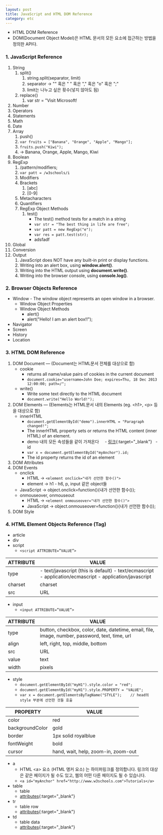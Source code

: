 ```yaml
---
layout: post
title: JavaScript and HTML DOM Reference
category: etc
---
```


- HTML DOM Reference
- DOM(Document Object Model)은 HTML 문서의 모든 요소에 접근하는 방법을 정의한 API다.



### 1. JavaScript Reference  

1. String  
   1. split()  
      1. string.split(separator, limit)
      2. separator &rarr; "" 혹은 " " 혹은 "," 혹은 "o" 혹은 ";"  
      3. limit는 나누고 싶은 횟수(넣지 않아도 됨)                
   2. replace()  
      1. var str = "Visit Microsoft!        
2. Number
3. Operators
4. Statements
5. Math
6. Date
7. Array
   1. push()
   2. `var fruits = ["Banana", "Orange", "Apple", "Mango"];`
   3. `fruits.push("Kiwi");`
   4. &rarr; Banana, Orange, Apple, Mango, Kiwi
8. Boolean
9. RegExp
   1. /pattern/modifiers;
   2. `var patt = /w3schools/i`
   3. Modifiers
   4. Brackets
      1. [abc]
      2. [0-9]
   5. Metacharacters
   6. Quantifiers
   7. RegExp Object Methods
      1. test()  
         - The test() method tests for a match in a string  
         - `var str = "The best thing in life are free";` 
         - `var patt = new RegExp("e");`  
         - `var res = patt.test(str);`  
         - adsfadf   
9. Global
9. Conversion
9. Output
   1. JavaScript does NOT have any built-in print or display functions.
   2. Writing into an alert box, using **window.alert()**.
   3. Writing into the HTML output using **document.write()**.
   4. Writing into the browser console, using **console.log()**.

### 2. Browser Objects Reference

- Window - The window object represents an open window in a browser.
   - Window Object Properties
   - Window Object Methods
       - alert()
       - alert("Hello! I am an alert box!!");
- Navigator
- Screen
- History
- Location
  
### 3. HTML DOM Reference
1. DOM Document — (Document는 HTML문서 전체를 대상으로 함)
   - cookie
      - returns all name/value pairs of cookies in the current document
      - `document.cookie="username=John Doe; expires=Thu, 18 Dec 2013 12:00:00; path=/";`
   - write()
     - Write some text directly to the HTML document
     - `document.write("Hello World!");`
2. DOM Elements — (Elements는 HTML문서 내의 Elements (eg. \<h1>, \<p> 등을 대상으로 함)
   - innerHTML
     - `document.getElementById("demo").innerHTML = "Paragraph changed!";`
     - The innerHTML property sets or returns the HTML content (inner HTML) of an element.
     - demo 내의 모든 속성들을 같이 가져온다
     - [링크](http://www.w3schools.com/jsref/tryit.asp?filename=tryjsref_element_innerhtml){:target="_blank"}
   - id
     - `var x = document.getElementById("myAnchor").id;`
     - The id property returns the id of an element
3. DOM Attributes
4. DOM Events
   - onclick
     - HTML → `<element onclick="내가 선언한 함수()">`
     - element → h1 - h6, p, input 같은 object들
   - JavaScript → object.onclick=function(){내가 선언한 함수()};
   - onmouseover, onmouseout
     - HTML → `<element onmouseover="내가 선언한 함수()">`
     - JavaScript → object.onmouseover=function(){내가 선언한 함수()};
5. DOM Style

### 4. HTML Element Objects Reference (Tag)

- article
- div
- script
   - `<script ATTRIBUTE=”VALUE”>`  

| ATTRIBUTE | VALUE                                                                                                   |
| --------- | ------------------------------------------------------------------------------------------------------- |
| type      | - text/javascript (this is default)  - text/ecmascript  - application/ecmascript  - application/javascript  |
| charset   | charset                                                                                                 |
| src       | URL                                                                                                     |

- input
   - `<input ATTRIBUTE=”VALUE”>`  

| ATTRIBUTE | VALUE                                                                                          |
| --------- | ---------------------------------------------------------------------------------------------- |
| type      | button, checkbox, color, date, datetime, email, file, image, number, password, text, time, url |
| align     | left, right, top, middle, bottom                                                               |
| src       | URL                                                                                            |
| value     | text                                                                                           |
| width     | pixels                                                                                         |

- style
   - `document.getElementById("myH1").style.color = "red";`
   - `document.getElementById("myH1").style.PROPERTY = "VALUE";`
   - `var x = document.getElementsByTagName("STYLE");    // head의 style 부분에 선언한 것들 호출`  

| PROPERTY        | VALUE                               |
| --------------- | ----------------------------------- |
| color           | red                                 |
| backgroundColor | gold                                |
| border          | 1px solid royalblue                 |
| fontWeight      | bold                                |
| cursor          | hand, wait, help, zoom-in, zoom-out |

- a
   - HTML \<a> 요소 (HTML 앵커 요소) 는 하이퍼링크를 정의합니다. 링크의 대상은 같은 페이지가 될 수도 있고, 웹의 어떤 다른 페이지도 될 수 있습니다. 
  - `<a id="myAnchor" href="http://www.w3schools.com">Tutorials</a>`
- table 
   - table
   - [attributes](http://www.w3schools.com/tags/ref_attributes.asp){:target="_blank"}
- tr
   - table row
   - [attributes](http://www.w3schools.com/tags/ref_attributes.asp){:target="_blank"}
- td
   - table data
   - [attributes](http://www.w3schools.com/tags/ref_attributes.asp){:target="_blank"}
